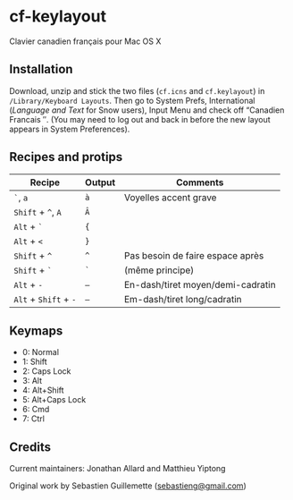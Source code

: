 ﻿cf-keylayout
============
Clavier canadien français pour Mac OS X

Installation
------------
Download, unzip and stick the two files (`cf.icns` and `cf.keylayout`) in
`/Library/Keyboard Layouts`. Then go to System Prefs, International
(*Language and Text* for Snow users), Input Menu and check off “Canadien
Francais <version>″. (You may need to log out and back in before the new
layout appears in System Preferences).

Recipes and protips
-------------------

Recipe                 | Output      | Comments
--------               | ----------- | -----------
`` ` ``, `a`           | `à`         | Voyelles accent grave
`Shift` + `` ^ ``, `A` | `Â`         |
`Alt` + `` ` ``        | `{`         |
`Alt` + `<`            | `}`         |
`Shift` + `^`          | `^`         | Pas besoin de faire espace après
`Shift` + `` ` ``      | `` ` ``     | (même principe)
`Alt` + `-`            | `–`         | En-dash/tiret moyen/demi-cadratin
`Alt` + `Shift` + `-`  | `—`         | Em-dash/tiret long/cadratin


Keymaps
-------
* 0: Normal
* 1: Shift
* 2: Caps Lock
* 3: Alt
* 4: Alt+Shift
* 5: Alt+Caps Lock
* 6: Cmd
* 7: Ctrl

Credits
-------
Current maintainers: Jonathan Allard and Matthieu Yiptong

Original work by Sebastien Guillemette (sebastieng@gmail.com)
